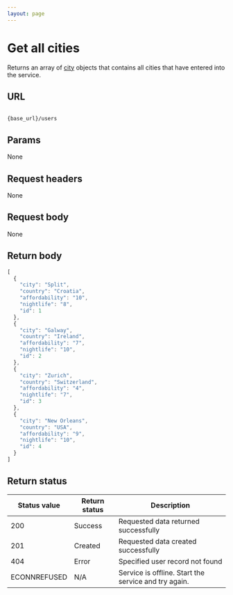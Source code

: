 ```yaml
---
layout: page
---
```


# Get all cities

Returns an array of [city](cities.md) objects that contains all cities that have entered into the service.

## URL

```shell

{base_url}/users
```

## Params

None

## Request headers

None

## Request body

None

## Return body

```js
[
  {
    "city": "Split",
    "country": "Croatia",
    "affordability": "10",
    "nightlife": "8",
    "id": 1
  },
  {
    "city": "Galway",
    "country": "Ireland",
    "affordability": "7",
    "nightlife": "10",
    "id": 2
  },
  {
    "city": "Zurich",
    "country": "Switzerland",
    "affordability": "4",
    "nightlife": "7",
    "id": 3
  },
  {
    "city": "New Orleans",
    "country": "USA",
    "affordability": "9",
    "nightlife": "10",
    "id": 4
  }
]
```

## Return status

| Status value | Return status | Description |
| ------------- | ----------- | ----------- |
| 200 | Success | Requested data returned successfully |
| 201 | Created | Requested data created successfully |
| 404 | Error | Specified user record not found |
|  ECONNREFUSED | N/A | Service is offline. Start the service and try again. |
